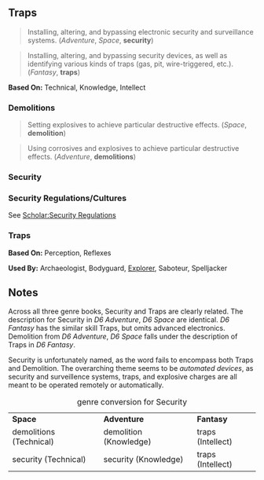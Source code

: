 Traps
-----

> Installing, altering, and bypassing electronic security and surveillance systems. (_Adventure_, _Space_, __security__)

> Installing, altering, and bypassing security devices, as well as identifying various kinds of traps (gas, pit, wire-triggered, etc.). (_Fantasy_, __traps__)

__Based On:__ <span title='Space'>Technical</span>, <span title='Adventure'>Knowledge</span>, <span title='Fantasy'>Intellect</span>

### Demolitions

> Setting explosives to achieve particular destructive effects. (_Space_, __demolition__)

> Using corrosives and explosives to achieve particular destructive effects. (_Adventure_, __demolitions__)

### Security

### Security Regulations/Cultures

See [Scholar:Security Regulations](Scholar.md#security-regulations)

### Traps

__Based On:__ Perception, Reflexes

__Used By:__ Archaeologist, Bodyguard, [Explorer](Explorer.md), Saboteur, Spelljacker

Notes
-----

Across all three genre books, Security and Traps are clearly related. The
description for Security in *D6 Adventure*, *D6 Space* are identical.
*D6 Fantasy* has the similar skill Traps, but omits advanced electronics.
Demolition from *D6 Adventure*, *D6 Space* falls under the description of Traps
in *D6 Fantasy*.

Security is unfortunately named, as the word fails to encompass both Traps and
Demolition. The overarching theme seems to be *automated devices*, as security
and surveillence systems, traps, and explosive charges are all meant to be
operated remotely or automatically.

<table>
<caption>genre conversion for Security</caption>
<tr><td><strong>Space</strong></td><td><strong>Adventure</strong></td><td><strong>Fantasy</strong></td></tr>
<tr><td>demolitions (Technical)</td><td>demolition (Knowledge)</td><td>traps (Intellect)</td></tr>
<tr><td>security (Technical)</td><td>security (Knowledge)</td><td>traps (Intellect)</td></tr>
</table>
